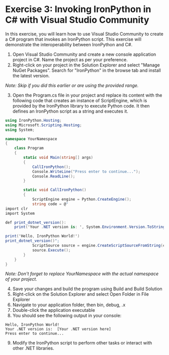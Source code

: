 # Exercise 3: Invoking IronPython in C# with Visual Studio Community
In this exercise, you will learn how to use Visual Studio Community to create a C# program that invokes an IronPython script. This exercise will demonstrate the interoperability between IronPython and C#.

1. Open Visual Studio Community and create a new console application project in C#. Name the project as per your preference.
2. Right-click on your project in the Solution Explorer and select "Manage NuGet Packages". Search for "IronPython" in the browse tab and install the latest version.

*Note: Skip if you did this earlier or are using the provided range.*

3. Open the Program.cs file in your project and replace its content with the following code that creates an instance of ScriptEngine, which is provided by the IronPython library to execute Python code. It then defines an IronPython script as a string and executes it.


```csharp
using IronPython.Hosting;
using Microsoft.Scripting.Hosting;
using System;

namespace YourNamespace
{
    class Program
    {
        static void Main(string[] args)
        {
            CallIronPython();
            Console.WriteLine("Press enter to continue...");
            Console.ReadLine();
        }

        static void CallIronPython()
        {
            ScriptEngine engine = Python.CreateEngine();
            string code = @"
import clr
import System

def print_dotnet_version():
    print('Your .NET version is: ', System.Environment.Version.ToString())

print('Hello, IronPython World!')
print_dotnet_version()";
            ScriptSource source = engine.CreateScriptSourceFromString(code);
            source.Execute();
        }
    }
}
```
*Note: Don't forget to replace YourNamespace with the actual namespace of your project.*

4. Save your changes and build the program using Build and Build Solution
5. Right-click on the Solution Explorer and select Open Folder in File Explorer
6. Navigate to your application folder, then bin, debug, <filename>.x
7. Double-click the application executable
8. You should see the following output in your console:

```
Hello, IronPython World!
Your .NET version is:  [Your .NET version here]
Press enter to continue...
```

9. Modify the IronPython script to perform other tasks or interact with other .NET libraries.
